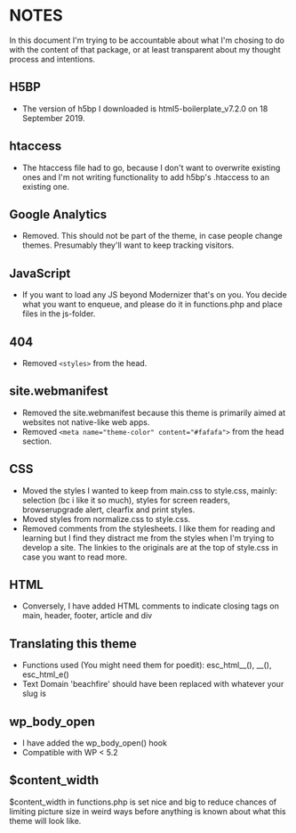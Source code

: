 # NOTES
In this document I'm trying to be accountable about what I'm chosing to do with the content of that package, or at least transparent about my thought process and intentions.

## H5BP
* The version of h5bp I downloaded is html5-boilerplate_v7.2.0 on 18 September 2019.

## htaccess
* The htaccess file had to go, because I don't want to overwrite existing ones and I'm not writing functionality to add h5bp's .htaccess to an existing one.

## Google Analytics
* Removed. This should not be part of the theme, in case people change themes. Presumably they'll want to keep tracking visitors.

## JavaScript
* If you want to load any JS beyond Modernizer that's on you. You decide what you want to enqueue, and please do it in functions.php and place files in the js-folder.

## 404
* Removed `<styles>` from the head.

## site.webmanifest
* Removed the site.webmanifest because this theme is primarily aimed at websites not native-like web apps.
* Removed `<meta name="theme-color" content="#fafafa">` from the head section.

## CSS
* Moved the styles I wanted to keep from main.css to style.css, mainly: selection (bc i like it so much), styles for screen readers, browserupgrade alert, clearfix and print styles.
* Moved styles from normalize.css to style.css.
* Removed comments from the stylesheets. I like them for reading and learning but I find they distract me from the styles when I'm trying to develop a site. The linkies to the originals are at the top of style.css in case you want to read more.

## HTML
* Conversely, I have added HTML comments to indicate closing tags on main, header, footer, article and div

## Translating this theme
* Functions used (You might need them for poedit): esc_html__(), __(), esc_html_e()
* Text Domain 'beachfire' should have been replaced with whatever your slug is

## wp_body_open
* I have added the wp_body_open() hook
* Compatible with WP < 5.2

## $content_width
$content_width in functions.php is set nice and big to reduce chances of limiting picture size in weird ways before anything is known about what this theme will look like.